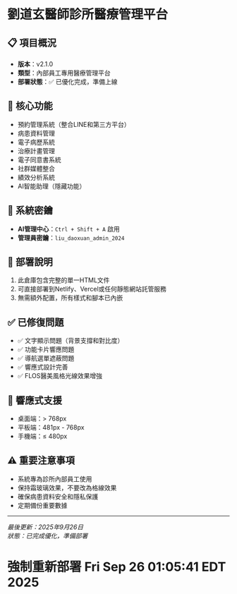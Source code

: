 # 劉道玄醫師診所醫療管理平台

## 📋 項目概況
- **版本**：v2.1.0
- **類型**：內部員工專用醫療管理平台
- **部署狀態**：✅ 已優化完成，準備上線

## 🎯 核心功能
- 預約管理系統（整合LINE和第三方平台）
- 病患資料管理
- 電子病歷系統
- 治療計畫管理
- 電子同意書系統
- 社群媒體整合
- 績效分析系統
- AI智能助理（隱藏功能）

## 🔐 系統密鑰
- **AI管理中心**：`Ctrl + Shift + A` 啟用
- **管理員密鑰**：`liu_daoxuan_admin_2024`

## 🚀 部署說明
1. 此倉庫包含完整的單一HTML文件
2. 可直接部署到Netlify、Vercel或任何靜態網站託管服務
3. 無需額外配置，所有樣式和腳本已內嵌

## ✅ 已修復問題
- ✅ 文字顯示問題（背景支撐和對比度）
- ✅ 功能卡片響應問題
- ✅ 導航選單遮蔽問題
- ✅ 響應式設計完善
- ✅ FLOS醫美風格光線效果增強

## 📱 響應式支援
- 桌面端：> 768px
- 平板端：481px - 768px
- 手機端：≤ 480px

## ⚠️ 重要注意事項
- 系統專為診所內部員工使用
- 保持霜玻璃效果，不要改為格線效果
- 確保病患資料安全和隱私保護
- 定期備份重要數據

---
*最後更新：2025年9月26日*  
*狀態：已完成優化，準備部署*
# 強制重新部署 Fri Sep 26 01:05:41 EDT 2025
